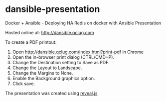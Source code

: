 # dansible-presentation
Docker + Ansible - Deploying HA Redis on docker with Ansible Presentation

Hosted online at: http://dansible.qclug.com

To create a PDF printout:
1. Open http://dansible.qclug.com/index.html?print-pdf in Chrome
1. Open the in-browser print dialog (CTRL/CMD+P).
1. Change the Destination setting to Save as PDF.
1. Change the Layout to Landscape.
1. Change the Margins to None.
1. Enable the Background graphics option.
1. Click save.

The presentation was created using [reveal.js](https://revealjs.com)
